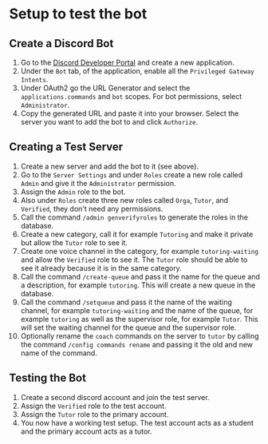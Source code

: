 # Setup to test the bot

## Create a Discord Bot

1. Go to the [Discord Developer Portal](https://discord.com/developers/applications) and create a new application.
2. Under the `Bot` tab, of the application, enable all the `Privileged Gateway Intents`.
3. Under OAuth2 go the URL Generator and select the `applications.commands` and `bot` scopes. For bot permissions, select `Administrator`.
4. Copy the generated URL and paste it into your browser. Select the server you want to add the bot to and click `Authorize`.

## Creating a Test Server

1. Create a new server and add the bot to it (see above).
2. Go to the `Server Settings` and under `Roles` create a new role called `Admin` and give it the `Administrator` permission.
3. Assign the `Admin` role to the bot.
4. Also under `Roles` create three new roles called `Orga`, `Tutor`, and `Verified`, they don't need any permissions.
5. Call the command `/admin genverifyroles` to generate the roles in the database.
6. Create a new category, call it for example `Tutoring` and make it private but allow the `Tutor` role to see it.
7. Create one voice channel in the category, for example `tutoring-waiting` and allow the `Verified` role to see it. The `Tutor` role should be able to see it already because it is in the same category.
8. Call the command `/create-queue` and pass it the name for the queue and a description, for example `tutoring`. This will create a new queue in the database.
9. Call the command `/setqueue` and pass it the name of the waiting channel, for example `tutoring-waiting` and the name of the queue, for example `tutoring` as well as the supervisor role, for example `Tutor`. This will set the waiting channel for the queue and the supervisor role.
10. Optionally rename the `coach` commands on the server to `tutor` by calling the command `/config commands rename` and passing it the old and new name of the command.

## Testing the Bot

1. Create a second discord account and join the test server.
2. Assign the `Verified` role to the test account.
3. Assign the `Tutor` role to the primary account.
4. You now have a working test setup. The test account acts as a student and the primary account acts as a tutor.